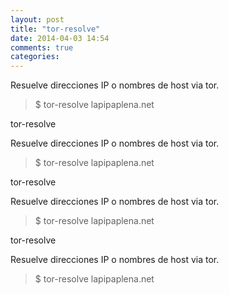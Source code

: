 ```yaml
---
layout: post
title: "tor-resolve"
date: 2014-04-03 14:54
comments: true
categories: 
---
```

Resuelve direcciones IP o nombres de host via tor.

>$ tor-resolve lapipaplena.net

tor-resolve

Resuelve direcciones IP o nombres de host via tor.

>$ tor-resolve lapipaplena.net

tor-resolve

Resuelve direcciones IP o nombres de host via tor.

>$ tor-resolve lapipaplena.net

tor-resolve

Resuelve direcciones IP o nombres de host via tor.

>$ tor-resolve lapipaplena.net

